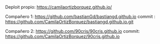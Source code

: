 Deploit propio: https://camilaortizborquez.github.io/

Compañero 1: https://github.com/bastianGd/bastiangd.github.io
commit : https://github.com/CamilaOrtizBorquez/bastiangd.github.io.git

Compañero 2: https://github.com/90cris/90cris.github.io
commit: https://github.com/CamilaOrtizBorquez/90cris.github.io
